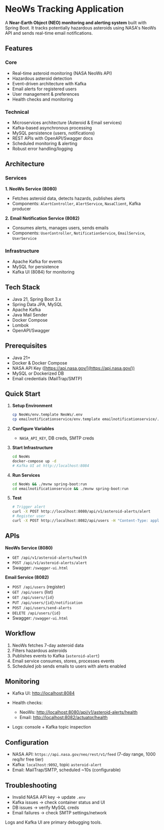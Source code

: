 # NeoWs Tracking Application

A **Near-Earth Object (NEO) monitoring and alerting system** built with Spring Boot. It tracks potentially hazardous asteroids using NASA's NeoWs API and sends real-time email notifications.

## Features

### Core

* Real-time asteroid monitoring (NASA NeoWs API)
* Hazardous asteroid detection
* Event-driven architecture with Kafka
* Email alerts for registered users
* User management & preferences
* Health checks and monitoring

### Technical

* Microservices architecture (Asteroid & Email services)
* Kafka-based asynchronous processing
* MySQL persistence (users, notifications)
* REST APIs with OpenAPI/Swagger docs
* Scheduled monitoring & alerting
* Robust error handling/logging

## Architecture

### Services

**1. NeoWs Service (8080)**

* Fetches asteroid data, detects hazards, publishes alerts
* Components: `AlertController`, `AlertService`, `NasaClient`, Kafka producer

**2. Email Notification Service (8082)**

* Consumes alerts, manages users, sends emails
* Components: `UserController`, `NotificationService`, `EmailService`, `UserService`

### Infrastructure

* Apache Kafka for events
* MySQL for persistence
* Kafka UI (8084) for monitoring

## Tech Stack

* Java 21, Spring Boot 3.x
* Spring Data JPA, MySQL
* Apache Kafka
* Java Mail Sender
* Docker Compose
* Lombok
* OpenAPI/Swagger

## Prerequisites

* Java 21+
* Docker & Docker Compose
* NASA API Key ([https://api.nasa.gov/](https://api.nasa.gov/))
* MySQL or Dockerized DB
* Email credentials (MailTrap/SMTP)

## Quick Start

1. **Setup Environment**

   ```bash
   cp NeoWs/env.template NeoWs/.env
   cp emailnotificationservice/env.template emailnotificationservice/.env
   ```

2. **Configure Variables**

   * `NASA_API_KEY`, DB creds, SMTP creds

3. **Start Infrastructure**

   ```bash
   cd NeoWs
   docker-compose up -d
   # Kafka UI at http://localhost:8084
   ```

4. **Run Services**

   ```bash
   cd NeoWs && ./mvnw spring-boot:run
   cd emailnotificationservice && ./mvnw spring-boot:run
   ```

5. **Test**

   ```bash
   # Trigger alert
   curl -X POST http://localhost:8080/api/v1/asteroid-alerts/alert
   # Register user
   curl -X POST http://localhost:8082/api/users -H "Content-Type: application/json" -d '{"fullName":"John Doe","email":"john@example.com"}'
   ```

## APIs

**NeoWs Service (8080)**

* `GET /api/v1/asteroid-alerts/health`
* `POST /api/v1/asteroid-alerts/alert`
* Swagger: `/swagger-ui.html`

**Email Service (8082)**

* `POST /api/users` (register)
* `GET /api/users` (list)
* `GET /api/users/{id}`
* `PUT /api/users/{id}/notification`
* `POST /api/users/send-alerts`
* `DELETE /api/users/{id}`
* Swagger: `/swagger-ui.html`

## Workflow

1. NeoWs fetches 7-day asteroid data
2. Filters hazardous asteroids
3. Publishes events to Kafka (`asteroid-alert`)
4. Email service consumes, stores, processes events
5. Scheduled job sends emails to users with alerts enabled

## Monitoring

* Kafka UI: [http://localhost:8084](http://localhost:8084)
* Health checks:

  * NeoWs: [http://localhost:8080/api/v1/asteroid-alerts/health](http://localhost:8080/api/v1/asteroid-alerts/health)
  * Email: [http://localhost:8082/actuator/health](http://localhost:8082/actuator/health)
* Logs: console + Kafka topic inspection

## Configuration

* NASA API: `https://api.nasa.gov/neo/rest/v1/feed` (7-day range, 1000 req/hr free tier)
* Kafka: `localhost:9092`, topic `asteroid-alert`
* Email: MailTrap/SMTP, scheduled \~10s (configurable)

## Troubleshooting

* Invalid NASA API key → update `.env`
* Kafka issues → check container status and UI
* DB issues → verify MySQL creds
* Email failures → check SMTP settings/network

Logs and Kafka UI are primary debugging tools.